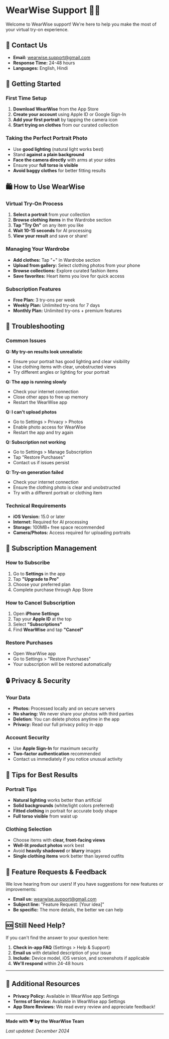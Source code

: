 # WearWise Support 👗✨

Welcome to WearWise support! We're here to help you make the most of your virtual try-on experience.

## 📧 Contact Us
- **Email:** wearwise.support@gmail.com
- **Response Time:** 24-48 hours
- **Languages:** English, Hindi

## 🚀 Getting Started

### First Time Setup
1. **Download WearWise** from the App Store
2. **Create your account** using Apple ID or Google Sign-In
3. **Add your first portrait** by tapping the camera icon
4. **Start trying on clothes** from our curated collection

### Taking the Perfect Portrait Photo
- Use **good lighting** (natural light works best)
- Stand **against a plain background**
- **Face the camera directly** with arms at your sides
- Ensure your **full torso is visible**
- **Avoid baggy clothes** for better fitting results

## 🛍️ How to Use WearWise

### Virtual Try-On Process
1. **Select a portrait** from your collection
2. **Browse clothing items** in the Wardrobe section
3. **Tap "Try On"** on any item you like
4. **Wait 10-15 seconds** for AI processing
5. **View your result** and save or share!

### Managing Your Wardrobe
- **Add clothes:** Tap "+" in Wardrobe section
- **Upload from gallery:** Select clothing photos from your phone
- **Browse collections:** Explore curated fashion items
- **Save favorites:** Heart items you love for quick access

### Subscription Features
- **Free Plan:** 3 try-ons per week
- **Weekly Plan:** Unlimited try-ons for 7 days
- **Monthly Plan:** Unlimited try-ons + premium features

## 🔧 Troubleshooting

### Common Issues

**Q: My try-on results look unrealistic**
- Ensure your portrait has good lighting and clear visibility
- Use clothing items with clear, unobstructed views
- Try different angles or lighting for your portrait

**Q: The app is running slowly**
- Check your internet connection
- Close other apps to free up memory
- Restart the WearWise app

**Q: I can't upload photos**
- Go to Settings > Privacy > Photos
- Enable photo access for WearWise
- Restart the app and try again

**Q: Subscription not working**
- Go to Settings > Manage Subscription
- Tap "Restore Purchases"
- Contact us if issues persist

**Q: Try-on generation failed**
- Check your internet connection
- Ensure the clothing photo is clear and unobstructed
- Try with a different portrait or clothing item

### Technical Requirements
- **iOS Version:** 15.0 or later
- **Internet:** Required for AI processing
- **Storage:** 100MB+ free space recommended
- **Camera/Photos:** Access required for uploading portraits

## 💎 Subscription Management

### How to Subscribe
1. Go to **Settings** in the app
2. Tap **"Upgrade to Pro"**
3. Choose your preferred plan
4. Complete purchase through App Store

### How to Cancel Subscription
1. Open **iPhone Settings**
2. Tap your **Apple ID** at the top
3. Select **"Subscriptions"**
4. Find **WearWise** and tap **"Cancel"**

### Restore Purchases
- Open WearWise app
- Go to Settings > "Restore Purchases"
- Your subscription will be restored automatically

## 🔒 Privacy & Security

### Your Data
- **Photos:** Processed locally and on secure servers
- **No sharing:** We never share your photos with third parties
- **Deletion:** You can delete photos anytime in the app
- **Privacy:** Read our full privacy policy in-app

### Account Security
- Use **Apple Sign-In** for maximum security
- **Two-factor authentication** recommended
- Contact us immediately if you notice unusual activity

## 🎯 Tips for Best Results

### Portrait Tips
- **Natural lighting** works better than artificial
- **Solid backgrounds** (white/light colors preferred)
- **Fitted clothing** in portrait for accurate body shape
- **Full torso visible** from waist up

### Clothing Selection
- Choose items with **clear, front-facing views**
- **Well-lit product photos** work best
- Avoid **heavily shadowed** or **blurry** images
- **Single clothing items** work better than layered outfits

## 📱 Feature Requests & Feedback

We love hearing from our users! If you have suggestions for new features or improvements:

- **Email us:** wearwise.support@gmail.com
- **Subject line:** "Feature Request: [Your idea]"
- **Be specific:** The more details, the better we can help

## 🆘 Still Need Help?

If you can't find the answer to your question here:

1. **Check in-app FAQ** (Settings > Help & Support)
2. **Email us** with detailed description of your issue
3. **Include:** Device model, iOS version, and screenshots if applicable
4. **We'll respond** within 24-48 hours

---

## 📄 Additional Resources

- **Privacy Policy:** Available in WearWise app Settings
- **Terms of Service:** Available in WearWise app Settings
- **App Store Reviews:** We read every review and appreciate feedback!

---

**Made with ❤️ by the WearWise Team**

*Last updated: December 2024*
